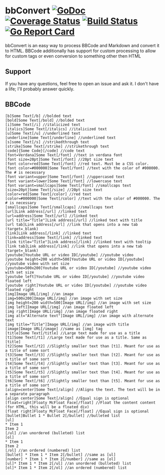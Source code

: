 # bbConvert [![GoDoc](https://godoc.org/github.com/CalebQ42/bbConvert?status.svg)](https://godoc.org/github.com/CalebQ42/bbConvert) [![Coverage Status](https://coveralls.io/repos/github/CalebQ42/bbConvert/badge.svg?branch=master)](https://coveralls.io/github/CalebQ42/bbConvert?branch=master) [![Build Status](https://travis-ci.org/CalebQ42/bbConvert.svg?branch=master)](https://travis-ci.org/CalebQ42/bbConvert) [![Go Report Card](https://goreportcard.com/badge/github.com/CalebQ42/bbConvert)](https://goreportcard.com/report/github.com/CalebQ42/bbConvert)

bbConvert is an easy way to process BBCode and Markdown and convert it to HTML. BBCode additionally has support for custom processing to allow for custom tags or even conversion to something other then HTML

## Support

If you have any questions, feel free to open an issue and ask it. I don't have a life; I'll probably answer quickly.

## BBCode

```BBCode
[b]Some Text[/b] //bolded text
[bold]Some Text[/bold] //bolded text
[i]Some Text[/i] //italicized text
[italics]Some Text[/italics] //italicized text
[u]Some Text[/u] //underlined text
[underline]Some Text[/underline] //underlined text
[s]some Text[/s] //strikedthrough text
[strike]Some Text[/strike] //strikethrough text
[code]{Some Code}[/code] //code text
[font=Verdana]Some Text[/font] //text in verdana font
[font size=20pt]Some Text[/font] //20pt size text
[font color=red]Some Text[/font] //red text. Must be a CSS color.
[font color=#000000]Some Text[/font] //text with the color of #000000. The # is necessary
[font variant=upper]Some Text[/font] //uppercased text
[font variant=lower]Some Text[/font] //lowercase text
[font variant=smallcaps]Some Text[/font] //smallcaps text
[size=20pt]Some Text[/size] //20pt size text
[color=red]Some Text[/color] //red text
[color=#000000]Some Text[/color] //text with the color of #000000. The # is necessary
[smallcaps]Some Text[/smallcaps] //smallcaps text
[url]Link address[/url] //linked text
[url=address]Some Text[/url] //linked text
[url title="Title"]Link address[/url] //linked text with title
[url tab]Link address[/url] //link that opens into a new tab (target=_blank)
[link]Link address[/link] //linked text
[link=address]Some Text[/link] //linked text
[link title="Title"]Link address[/link] //linked text with tooltip
[link tab]Link address[/link] //link that opens into a new tab (target=_blank)
[youtube]Youtube URL or video ID[/youtube] //youtube video
[youtube height=200 width=500]Youtube URL or video ID[/youtube] //youtube video with set size
[youtube=500x200]Youtube URL or video ID[/youtube] //youtube video with set size
[youtube left]Youtube URL or video ID[/youtube] //youtube video floated left
[youtube right]Youtube URL or video ID[/youtube] //youtube video floated right
[img]Image URL[/img] //an image
[img=500x200]Image URL[/img] //an image with set size
[img height=200 width=500]Image URL[/img] //an image with set size
[img left]Image URL[/img] //an image floated left
[img right]Image URL[/img] //an image floated right
[img alt="Alternate text"]Image URL[/img] //an image with alternate text
[img title="Title"]Image URL[/img] //an image with title
[image]Image URL[/image] //same as [img] tag
[title]Some Text[/title] //Large text made for use as a title
[t1]Some Text[/t1] //Large text made for use as a title. Same as [title]
[t2]Some Text[/t2] //Slightly smaller text than [t1]. Meant for use as a title of some sort
[t3]Some Text[/t3] //Slightly smaller text than [t2]. Meant for use as a title of some sort
[t4]Some Text[/t4] //Slightly smaller text than [t3]. Meant for use as a title of some sort
[t5]Some Text[/t5] //Slightly smaller text than [t4]. Meant for use as a title of some sort
[t6]Some Text[/t6] //Slightly smaller text than [t5]. Meant for use as a title of some sort
[align=center]Some Text[/align] //Aligns the text. The text will be in a separate paragraph
[align center]Some Text[/align] //Equal sign is optional
[float=right]Floaty McFloat Face[/float] //Float the content content (for HTML, this will be a floated div)
[float right]Floaty McFloat Face[/float] //Equal sign is optional
[bullet]Bullet 1 * Bullet 2[/bullet] //bulleted list
[ul]
* Item 1
Item 2
[/ul] //an unordered (bulleted) list
[ol]
* Item 1
Item 2
[/ol] //an ordered (numbered) list
[bullet] * Item 1 * Item 2[/bullet] //same as [ul]
[number] * Item 1 * Item 2[/number] //same as [ol]
[ul]* Item 1 * Item 2[/ul] //an unordered (bulleted) list
[ol]* Item 1 * Item 2[/ol] //an ordered (numbered) list
```
